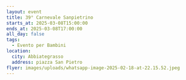 ```yaml
---
layout: event
title: 39° Carnevale Sanpietrino
starts_at: 2025-03-08T15:00:00
ends_at: 2025-03-08T17:00:00
all_day: false
tags:
  - Evento per Bambini
location:
  city: Abbiategrasso
  address: piazza San Pietro
flyer: images/uploads/whatsapp-image-2025-02-18-at-22.15.52.jpeg
---
```

